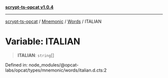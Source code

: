 [**scrypt-ts-opcat v1.0.4**](../../../../../README.md)

***

[scrypt-ts-opcat](../../../../../README.md) / [Mnemonic](../../../README.md) / [Words](../README.md) / ITALIAN

# Variable: ITALIAN

> **ITALIAN**: `string`[]

Defined in: node\_modules/@opcat-labs/opcat/types/mnemonic/words/italian.d.cts:2
